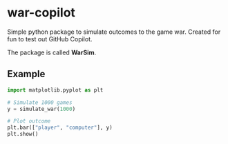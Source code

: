 # war-copilot
Simple python package to simulate outcomes to the game war. 
Created for fun to test out GitHub Copilot.

The package is called **WarSim**.

## Example

```python
import matplotlib.pyplot as plt

# Simulate 1000 games
y = simulate_war(1000)

# Plot outcome
plt.bar(["player", "computer"], y)
plt.show()
```